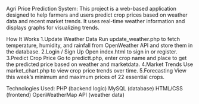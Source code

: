Agri Price Prediction System:
This project is a web-based application designed to help farmers and users predict crop prices based on weather data 
and recent market trends. It uses real-time weather information and displays graphs for visualizing trends.

How It Works
1.Update Weather Data
Run update_weather.php to fetch temperature, humidity, and rainfall from OpenWeather API and store them in the database.
2.Login / Sign Up
Open index.html to sign in or register.
3.Predict Crop Price
Go to predictt.php, enter crop name and place to get the predicted price based on weather and marketdata.
4.Market Trends
Use market_chart.php to view crop price trends over time.
5.Forecasting
View this week’s minimum and maximum prices of 22 essential crops.

Technologies Used:
PHP (backend logic)
MySQL (database)
HTML/CSS (frontend)
OpenWeatherMap API (weather data)

